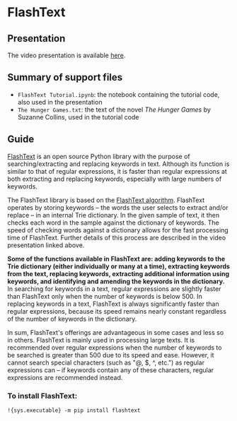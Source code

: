 # FlashText

## Presentation
The video presentation is available [here](https://kaltura.uga.edu/media/t/1_6e9xt8ol).


## Summary of support files

- `FlashText Tutorial.ipynb`: the notebook containing the tutorial code, also used in the presentation
- `The Hunger Games.txt`: the text of the novel *The Hunger Games* by Suzanne Collins, used in the tutorial code

## Guide
[FlashText](https://flashtext.readthedocs.io/en/latest/) is an open source Python library with the purpose of searching/extracting and replacing keywords in text. Although its function is similar to that of regular expressions, it is faster than regular expressions at both extracting and replacing keywords, especially with large numbers of keywords.

The FlashText library is based on the [FlashText algorithm](https://arxiv.org/abs/1711.00046). FlashText operates by storing keywords – the words the user selects to extract and/or replace – in an internal Trie dictionary. In the given sample of text, it then checks each word in the sample against the dictionary of keywords. The speed of checking words against a dictionary allows for the fast processing time of FlashText. Further details of this process are described in the video presentation linked above.

**Some of the functions available in FlashText are: adding keywords to the Trie dictionary (either individually or many at a time), extracting keywords from the text, replacing keywords, extracting additional information using keywords, and identifying and amending the keywords in the dictionary.** In searching for keywords in a text, regular expressions are slightly faster than FlashText only when the number of keywords is below 500. In replacing keywords in a text, FlashText is always significantly faster than regular expressions, because its speed remains nearly constant regardless of the number of keywords in the dictionary.

In sum, FlashText's offerings are advantageous in some cases and less so in others. FlashText is mainly used in processing large texts. It is recommended over regular expressions when the number of keywords to be searched is greater than 500 due to its speed and ease. However, it cannot search special characters (such as "@, $, ^, etc.") as regular expressions can – if keywords contain any of these characters, regular expressions are recommended instead.

### To install FlashText:
`!{sys.executable} -m pip install flashtext`


```python

```
